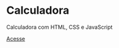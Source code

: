 # Calculadora
Calculadora com HTML, CSS e JavaScript

<a href="https://gabrielrochat.github.io/Calculadora"/> Acesse</a>

